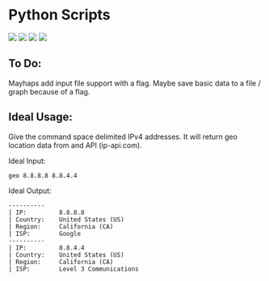 # Python Scripts

[![](https://img.shields.io/badge/pull%20requests-welcome-ff69b4.svg)](https://github.com/blhowell/python_scripts)
[![](https://img.shields.io/badge/status-%20active%20development-red.svg)](https://github.com/blhowell/python_scripts)
[![](https://img.shields.io/badge/language-python%203-brightgreen.svg)](https://github.com/blhowell/python_scripts)
[![](https://img.shields.io/badge/license-MIT%20-blue.svg)](https://github.com/blhowell/python_scripts)

## To Do:
Mayhaps add input file support with a flag.
Maybe save basic data to a file / graph because of a flag.

## Ideal Usage:
Give the command space delimited IPv4 addresses. It will return geo location data from and API (ip-api.com).

Ideal Input:

`geo 8.8.8.8 8.8.4.4`

Ideal Output:
```
----------
| IP:         8.8.8.8
| Country:    United States (US)
| Region:     California (CA)
| ISP:        Google
----------
| IP:         8.8.4.4
| Country:    United States (US)
| Region:     California (CA)
| ISP:        Level 3 Communications
```
